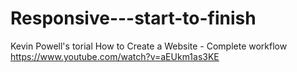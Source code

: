 # Responsive---start-to-finish

Kevin Powell's torial How to Create a Website - Complete workflow
https://www.youtube.com/watch?v=aEUkm1as3KE